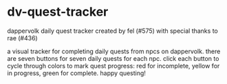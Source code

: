# dv-quest-tracker
dappervolk daily quest tracker
created by fel (#575) with special thanks to rae (#436)

a visual tracker for completing daily quests from npcs on dappervolk. there are seven buttons for seven daily quests for each npc. click each button to cycle through colors to mark quest progress: red for incomplete, yellow for in progress, green for complete. happy questing!
